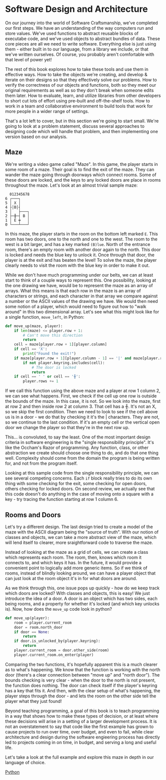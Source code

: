 # Software Design and Architecture

On our journey into the world of Software Craftsmanship, we've completed our
first steps. We have an understanding of the way computers run and store values.
We've used functions to abstract reusable blocks of executabe code, and we've
used objects to abstract bundles of data. These core pieces are all we need to
write software. Everything else is just using them - either built in to our
language, from a library we include, or that we've written ourselves. Of course,
you probably aren't comfortable with that level of power yet!

The rest of this book explores how to take these tools and use them in effective
ways. How to take the objects we're creating, and develop & iterate on their
designs so that they effectively solve our problems. How to verify the
correctness of our objects and functions, both so they meet our original
requirements as well as so they don't break when someone edits them later. How
to evaluate, learn, and utilize libraries from other developers to short cut
lots of effort using pre-built and off-the-shelf tools. How to work in a team
and collaborative environment to build tools that work for more people in a
wider range of settings.

That's a lot left to cover, but in this section we're going to start small.
We're going to look at a problem statement, discuss several approaches to
designing code which will handle that problem, and then implementing one version
based on our analysis.

## Maze

We're writing a video game called "Maze". In this game, the player starts in
some room of a maze. Their goal is to find the exit of the maze. They can wander
the maze going through doorways which connect rooms. Some of these doors are
locked, and the keys to any locked doors are place in rooms throughout the maze.
Let's look at an almost trivial sample maze:


```
  012345678
6 ┌───┐
5 │ X │
4 ├│B│┤
3 │   ├───┐
2 ├─╫─┤ B │
1 │ E ╪   │
0 └───┴───┘
```

In this maze, the player starts in the room on the bottom left marked `E`. This
room has two doors, one to the north and one to the west. The room to the west
is a bit larger, and has a key marked `(B)lue`. North of the entrance room,
there's an empty room with another door again to the north. This door is locked
and needs the blue key to unlock it. Once through that door, the player is at
the exit and has beaten the level! To solve the maze, the player clearly needs
to visit the room with the blue key in order to make it out.

While we don't have much programming under our belts, we can at least start to
think of a couple ways to represent this. One possibility, looking at the one
drawing we have, would be to represent the maze as an array of arrays. What this
means is that each row in the maze is an array of characters or strings, and
each character in that array we compare against a number or the ASCII values of
the drawing we have. We would then need some notion of a player, which would
need to figure out how to "walk around" in this two dimensional array. Let's
see what this might look like for a single function, `move_left`, in Python:

```python
def move_up(maze, player):
    if len(maze) <= player.row + 1:
        # Can't move this direction
        return
    cell = maze[player.row + 1][player.column]
    if cell == 'X':
        print("Found the exit!")
    if maze[player.row + 1][player.column - 1] == '|' and maze[player.row + 1][player.column + 1] == '|':
        if not player.keyring.includes(cell):
            # The door is locked
            return
    if cell == ' ' or cell == '╫':
        player.rows += 1
```

If we call this function using the above maze and a player at row 1 column 2, we
can see what happens. First, we check if the cell up one row is outside the
bounds of the maze. In this case, it is not. So we look into the maze, first at
row 2 and then inside row 2 at column 3. That cell has a ╫. It's not an X, so we
skip the first condition. Then we need to look to see if the cell above us is
in a door - we do that by checking it it's the | characters. They are not, so we
continue to the last condition. If it's an empty cell or the vertical open door
we change the player so that they're in the next row up.

This... is convoluted, to say the least. One of the most important design
criteria in software engineering is the "single responsibility principle". It's
like the Occham's Razor of programming. Any function, class, or other
abstraction we create should choose one thing to do, and do that one thing well.
Complexity should come from the domain the program is being written for, and not
from the program itself.

Looking at this sample code from the single responsibility principle, we can
see several competing concerns. Each `if` block really tries to do its own thing
with some checking for the exit, some checking for open doors, others checking
for locked doors. On second review, we actually see that this code doesn't do
anything in the case of moving onto a square with a key - try tracing the
function starting at row 1 column 6.

## Rooms and Doors

Let's try a different design. The last design tried to create a model of the
maze with the ASCII diagram being the "source of truth". With our notion of
classes and objects, we can take a more abstract view of the maze, which will
lend itself to clearer, more sraightforward code to traverse the maze.

Instead of looking at the maze as a grid of cells, we can create a class which
represents each room. The room, then, knows which room it connects to, and which
keys it has. In the future, it would provide a convenient point to logically add
more generic items. So if we think of rooms,  instead of blindly looking around,
we can have a player object that can just look at the room object it's in for
what doors are around.

As we think through this, one issue pops up quickly - how do we keep track which
doors are locked? With classes and objects, this is easy! We just introduce the
idea of a door. A door is an object which has two sides, each being rooms, and
a property for whether it's locked (and which key unlocks is). Now, how does
the `move_up` code look in python?

```python
def move_up(player):
    room = player.current_room
    door = room.north_door
    if door == None:
        return
    if door.is_unlocked_by(player.keyring):
        return
    player.current_room = door.other_side(room)
    player.current_room.on_enter(player)
```

Comparing the two functions, it's hopefully apparent this is a much clearer as
to what's happening. We know that the function is working with the north door
(there's a clear connection between "move up" and "north door"). The bounds
checking is very clear - when the door to the north is not present, the function
does nothing. The door can check itself if the player's keyring has a key that
fits it. And then, with the clear setup of what's happening, the player steps
through the door - and lets the room on the other side tell the player what they
just found!

Beyond teaching programming, a goal of this book is to teach programming in a
way that shows how to make these types of decision, or at least where these
decisions will arise in a setting of a larger development process. It is not an
overstatement to say that code like the first example has grown to cause
projects to run over time, over budget, and even to fail, while clear
architecture and design during the software engieering process has directly led
to projects coming in on time, in budget, and serving a long and useful life.

Let's take a look at the full example and explore this maze in depth in our
language of choice.

[Python](./01_python.md)